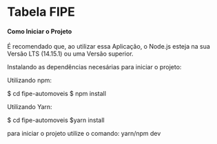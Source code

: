 # Tabela FIPE

#### Como Iniciar o Projeto

É recomendado que, ao utilizar essa Aplicação, o Node.js esteja na sua Versão LTS (14.15.1) ou uma Versão superior.

Instalando as dependências necesárias para iniciar o projeto:

Utilizando npm:

$ cd fipe-automoveis
$ npm install

Utilizando Yarn:

$ cd fipe-automoveis
$yarn install

para iniciar o projeto utilize o comando: yarn/npm dev
